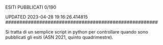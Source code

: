 ESITI PUBBLICATI 0/190 

UPDATED 2023-04-28 19:16:26.414815
######################################################

Si tratta di un semplice script in python per controllare quando sono pubblicati gli esiti (ASN 2021, quinto quadrimestre).


